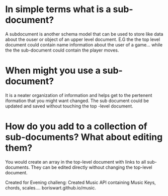 # In simple terms what is a sub-document?

A subdocument is another schema model that can be used to store like data about the ouser or object of an upper level document. E.G the the top level document could contain name information about the user of a game... while the the sub-document could contain the player moves. 

# When might you use a sub-document?

It is a neater organization of information and helps get to the pertenent iformation that you might want changed. The sub document could be updated and saved without touching the top -level document.

# How do you add to a collection of sub-documents? What about editing them?
You would create an array in the top-level document with links to all sub-documents. They can be edited directly without changing the top-level document.

Created for Evening challeng:  Created Music API   containing Music Keys, chords, scales.... boriswart.github.io/music.